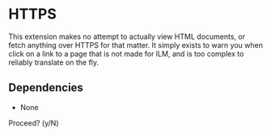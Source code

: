 # HTTPS

This extension makes no attempt to actually view HTML documents, or fetch anything over HTTPS for that matter. It simply exists to warn you when click on a link to a page that is not made for ILM, and is too complex to reliably translate on the fly.

## Dependencies

- None

Proceed? (y/N) 